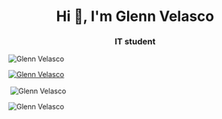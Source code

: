 <h1 align="center">Hi 👋, I'm Glenn Velasco</h1>
<h3 align="center">IT student</h3>

<p align="left"> <img src="https://komarev.com/ghpvc/?username=Maddator&label=Profile%20views&color=0e75b6&style=flat" alt="Glenn Velasco" /> </p>

<p align="left"> <a href="https://github.com/ryo-ma/github-profile-trophy"><img src="https://github-profile-trophy-maddator.vercel.app/?username=Maddator" alt="Glenn Velasco" /></a> </p>

<p>&nbsp;<img align="center" src="https://github-readme-stats-maddator.vercel.app/api?username=Maddator&count_private=true&show_icons=true&locale=en" alt="Glenn Velasco" /></p>

<p><img align="center" src="https://github-readme-streak-stats.herokuapp.com/?user=Maddator&" alt="Glenn Velasco" /></p>
